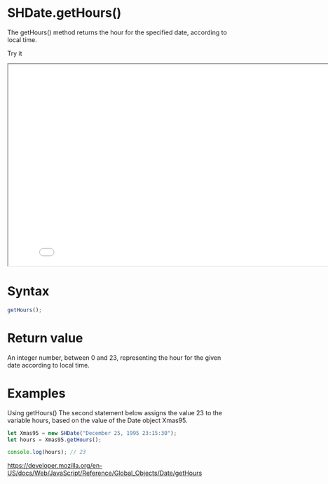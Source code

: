 # SHDate.getHours()

The getHours() method returns the hour for the specified date, according to local time.

Try it

<iframe style="width: 830px; height: 460px;" src="/SHDateTime-js/examples/live.html?function=getHours" title="MDN Web Docs Interactive Example" loading="lazy"></iframe>
<br/>

# Syntax

```js
getHours();
```

# Return value

An integer number, between 0 and 23, representing the hour for the given date according to local time.

# Examples

Using getHours()
The second statement below assigns the value 23 to the variable hours, based on the value of the Date object Xmas95.

```js
let Xmas95 = new SHDate("December 25, 1995 23:15:30");
let hours = Xmas95.getHours();

console.log(hours); // 23
```

https://developer.mozilla.org/en-US/docs/Web/JavaScript/Reference/Global_Objects/Date/getHours
